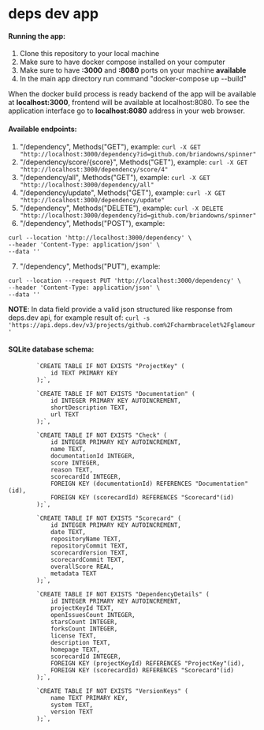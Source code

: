 # deps dev app

#### Running the app:
1. Clone this repository to your local machine
2. Make sure to have docker compose installed on your computer
3. Make sure to have **:3000** and **:8080** ports on your machine **available**
4. In the main app directory run command "docker-compose up --build"

When the docker build process is ready backend of the app will be available at **localhost:3000**, frontend will be available at localhost:8080. 
To see the application interface go to **localhost:8080** address in your web browser.

#### Available endpoints:
1. "/dependency", Methods("GET"), example: `curl -X GET "http://localhost:3000/dependency?id=github.com/briandowns/spinner"`
2. "/dependency/score/{score}", Methods("GET"), example: `curl -X GET "http://localhost:3000/dependency/score/4"`
3. "/dependency/all", Methods("GET"), example: `curl -X GET "http://localhost:3000/dependency/all"`
4. "/dependency/update", Methods("GET"), example: `curl -X GET "http://localhost:3000/dependency/update"`
5. "/dependency", Methods("DELETE"), example: `curl -X DELETE "http://localhost:3000/dependency?id=github.com/briandowns/spinner"`
6. "/dependency", Methods("POST"), example: 
```
curl --location 'http://localhost:3000/dependency' \
--header 'Content-Type: application/json' \
--data ''
```
7. "/dependency", Methods("PUT"), example:
```
curl --location --request PUT 'http://localhost:3000/dependency' \
--header 'Content-Type: application/json' \
--data ''
```
**NOTE**: In data field provide a valid json structured like response from deps.dev api, for example result of: `curl -s 'https://api.deps.dev/v3/projects/github.com%2Fcharmbracelet%2Fglamour'`

#### SQLite database schema:
```
        `CREATE TABLE IF NOT EXISTS "ProjectKey" (
			id TEXT PRIMARY KEY
		);`,

		`CREATE TABLE IF NOT EXISTS "Documentation" (
			id INTEGER PRIMARY KEY AUTOINCREMENT,
			shortDescription TEXT,
			url TEXT
		);`,

		`CREATE TABLE IF NOT EXISTS "Check" (
			id INTEGER PRIMARY KEY AUTOINCREMENT,
			name TEXT,
			documentationId INTEGER,
			score INTEGER,
			reason TEXT,
			scorecardId INTEGER,
			FOREIGN KEY (documentationId) REFERENCES "Documentation"(id),
			FOREIGN KEY (scorecardId) REFERENCES "Scorecard"(id)
		);`,

		`CREATE TABLE IF NOT EXISTS "Scorecard" (
			id INTEGER PRIMARY KEY AUTOINCREMENT,
			date TEXT,
			repositoryName TEXT,
			repositoryCommit TEXT,
			scorecardVersion TEXT,
			scorecardCommit TEXT,
			overallScore REAL,
			metadata TEXT
		);`,

		`CREATE TABLE IF NOT EXISTS "DependencyDetails" (
			id INTEGER PRIMARY KEY AUTOINCREMENT,
			projectKeyId TEXT,
			openIssuesCount INTEGER,
			starsCount INTEGER,
			forksCount INTEGER,
			license TEXT,
			description TEXT,
			homepage TEXT,
			scorecardId INTEGER,
			FOREIGN KEY (projectKeyId) REFERENCES "ProjectKey"(id),
			FOREIGN KEY (scorecardId) REFERENCES "Scorecard"(id)
		);`,

		`CREATE TABLE IF NOT EXISTS "VersionKeys" (
			name TEXT PRIMARY KEY,
			system TEXT,
			version TEXT
		);`,
```
